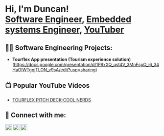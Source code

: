 <h1>Hi, I'm Duncan! <br/><a href="https://github.com/duncorir">Software Engineer</a>, <a href="https://www.linkedin.com/in/joshmadakor/">Embedded systems Engineer</a>, <a href="https://www.youtube.com/c/duncorir333">YouTuber</a></h1>

<h2>👨‍💻 Software Engineering Projects:</h2>

- <b>Tourflex App presentation (Tourism experience solution)</b>
  (https://docs.google.com/presentation/d/1P8xXQ_ust4V_3MnFspO_i6_34HaOIWTgpjTLON_v9sA/edit?usp=sharing)

<h2>📺 Popular YouTube Videos</h2>


- [TOURFLEX PITCH DECK-COOL NERDS](https://www.youtube.com/watch?v=m14X-xhUnPo)

<h2> 🤳 Connect with me:</h2>

[<img align="left" alt="DuncanKorir | YouTube" width="22px" src="https://cdn.jsdelivr.net/npm/simple-icons@v3/icons/youtube.svg" />][youtube]
[<img align="left" alt="DuncanKorir | Twitter" width="22px" src="https://cdn.jsdelivr.net/npm/simple-icons@v3/icons/twitter.svg" />][twitter]
[<img align="left" alt="Duncan Korir | LinkedIn" width="22px" src="https://cdn.jsdelivr.net/npm/simple-icons@v3/icons/linkedin.svg" />][linkedin]


[twitter]: https://twitter.com/DuncanDuncorir
[youtube]: https://www.youtube.com/c/duncorir
[linkedin]: https://linkedin.com/in/duncorir333

<!--
**duncorir/duncorir** is a ✨ _special_ ✨ repository because its `README.md` (this file) appears on your GitHub profile.

Here are some ideas to get you started:

- 🔭 I’m currently working on ...
- 🌱 I’m currently learning ...
- 👯 I’m looking to collaborate on ...
- 🤔 I’m looking for help with ...
- 💬 Ask me about ...
- 📫 How to reach me: ...
- 😄 Pronouns: ...
- ⚡ Fun fact: ...
-->
